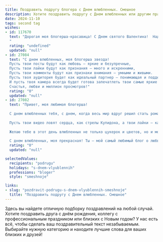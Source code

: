 ```yaml
---
title: Поздравить подругу блогера с Днем влюбленных. Смешное
description: Хотите поздравить подругу с Днем влюбленных или другим праздником? Наш ИИ создаст незабываемое поздравление, а вы обязательно выделитесь среди других.  
date: 2024-11-10
tags: second tag
wishes:
- id: 117670
  text: "Дорогая моя блогерша-красавица! С Днем святого Валентина!  Надеюсь, твой сердечный алгоритм выдаст сегодня максимум лайков и романтики, а комментарии будут только восторженные! Пусть твой любовный контент будет вирусным, а чувства – вечными (ну или хотя бы до следующего поста 😉).  Целую!
  "
  rating: "undefined"
  updated: "null"
- id: 27084
  text: "С днем влюбленных, моя блогерша звезда!
  Пусть твои посты будут как любовь — яркие и безупречные,
  Пусть твои лайки будут как признания — много и искренними,
  Пусть твои комменты будут как признаки внимания — умными и живыми.
  Пусть твоя аудитория будет как идеальный партнер — понимающая и поддерживающая.
  И пусть твоя камера всегда будет готова запечатлеть твои самые яркие моменты!
  Счастья, любви и миллион просмотров!"
  rating: "0"
  updated: "null"
- id: 27082
  text: "Привет, моя любимая блогерша!
  
  С днем влюбленных тебя, с днем, когда весь мир вдруг решил стать романтичным и покупать цветы по цене золота. Но ты, моя звездочка, ты делаешь мир лучше каждый день, не только 14 февраля!
  
  Пусть твои видео ловят сердца, как стрелы Купидона, а твои лайки – как букеты роз в этот особенный день. Пусть твои посты будут такими же яркими, как твои наряды, и такими же смешными, как мои попытки быть романтичным.
  
  Желаю тебе в этот день влюбленных не только цукерок и цветов, но и море позитива, креативных идей и, конечно же, много-много просмотров и подписчиков!
  
  С днем влюбленных, моя прекрасная! Ты – мой самый любимый блог о любви и юморе!"
  rating: "0"
  updated: "null"

selectedValues:
  recipients: "podrugu"
  holidays: "s-dnem-vlyublennih"
  professions: "bloger"
  style: "smeshnoje"

links:
- slug: "pozdravit-podrugu-s-dnem-vlyublennih-smeshnoje"
  title: "Поздравить подругу с Днем влюбленных. Смешное"
---
```


Здесь вы найдете отличную подборку поздравлений на любой случай. 
Хотите поздравить друга с днём рождения, коллегу с профессиональным праздником или близких с Новым годом? У нас есть всё, чтобы сделать ваш поздравительный текст незабываемым. Выбирайте нужную категорию и находите лучшие слова для ваших близких и друзей!
